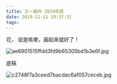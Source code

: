 ```yaml
---
title: 又一画作 2019年底
date: 2019-12-11 19:37:31
tags:
---
```


花，
说是咳嗽，画起来就好了！

![ae6901515ffdd3fd9b65305bd1b3e6f.jpg](https://i.loli.net/2019/12/11/cQCPOs3AHXRolJN.jpg)

<!---more--->

底稿

![c2748f7a3ceed7bacdac6af057ceceb.jpg](https://i.loli.net/2019/12/11/ojZ9EXcUVIFzafO.jpg)
